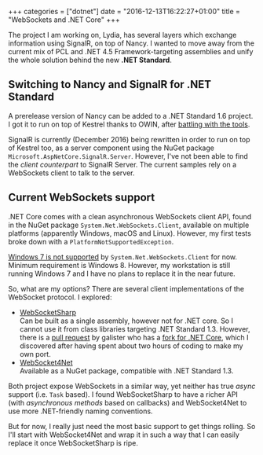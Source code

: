 +++
categories = ["dotnet"]
date = "2016-12-13T16:22:27+01:00"
title = "WebSockets and .NET Core"
+++

The project I am working on, Lydia, has several layers which exchange information
using SignalR, on top of Nancy. I wanted to move away from the current mix of PCL
and .NET 4.5 Framework-targeting assemblies and unify the whole solution behind
the new **.NET Standard**.

## Switching to Nancy and SignalR for .NET Standard

A prerelease version of Nancy can be added to a .NET Standard 1.6 project. I got
it to run on top of Kestrel thanks to OWIN, after
[battling with the tools](http://code.fitness/post/2016/12/target-netstandard16.html).

SignalR is currently (December 2016) being rewritten in order to run on top of
Kestrel too, as a server component using the NuGet package `Microsoft.AspNetCore.SignalR.Server`.
However, I've not been able to find the _client counterpart_ to SignalR Server.
The current samples rely on a WebSockets client to talk to the server.

## Current WebSockets support

.NET Core comes with a clean asynchronous WebSockets client API, found in the
NuGet package `System.Net.WebSockets.Client`, available on multiple platforms
(apparently Windows, macOS and Linux). However, my first tests broke down with
a `PlatformNotSupportedException`.

[Windows 7 is not supported](http://stackoverflow.com/questions/12073455/net-4-5-websocket-server-running-on-windows-7)
by `System.Net.WebSockets.Client` for now. Minimum requirement is Windows 8.
However, my workstation is still running Windows 7 and I have no plans to replace
it in the near future.

So, what are my options? There are several client implementations of the
WebSocket protocol. I explored:

* [WebSocketSharp](https://github.com/sta/websocket-sharp)  
  Can be built as a single assembly, however not for .NET core. So I cannot
  use it from class libraries targeting .NET Standard 1.3. However, there is a
  [pull request](https://github.com/sta/websocket-sharp/pull/299) by galister
  who has a [fork for .NET Core](https://github.com/galister/websocket-sharp),
  which I discovered after having spent about two hours of coding to make my
  own port.
* [WebSocket4Net](https://github.com/kerryjiang/WebSocket4Net)  
  Available as a NuGet package, compatible with .NET Standard 1.3.

Both project expose WebSockets in a similar way, yet neither has true _async_
support (i.e. `Task` based). I found WebSocketSharp to have a richer API
(with _asynchronous methods_ based on callbacks) and WebSocket4Net to use
more .NET-friendly naming conventions.

But for now, I really just need the most basic support to get things rolling.
So I'll start with WebSocket4Net and wrap it in such a way that I can easily
replace it once WebSocketSharp is ripe.

